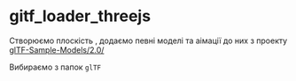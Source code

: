 # gitf_loader_threejs

Створюємо плоскість , додаємо певні моделі та аімації до них з проекту [glTF-Sample-Models/2.0/](https://github.com/KhronosGroup/glTF-Sample-Models)

Вибираємо з папок `glTF`
